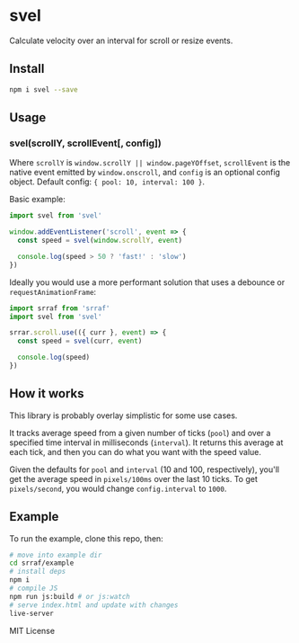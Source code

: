 # svel
Calculate velocity over an interval for scroll or resize events.

## Install
```bash
npm i svel --save
```

## Usage 
### svel(scrollY, scrollEvent[, config])
Where `scrollY` is `window.scrollY || window.pageYOffset`, `scrollEvent` is the native event emitted by `window.onscroll`, and `config` is an optional config object. Default config: `{ pool: 10, interval: 100 }`.

Basic example:
```javascript
import svel from 'svel'

window.addEventListener('scroll', event => {
  const speed = svel(window.scrollY, event)

  console.log(speed > 50 ? 'fast!' : 'slow')
})
```

Ideally you would use a more performant solution that uses a debounce or `requestAnimationFrame`:
```javascript
import srraf from 'srraf'
import svel from 'svel'

srrar.scroll.use(({ curr }, event) => {
  const speed = svel(curr, event)

  console.log(speed)
})
```

## How it works
This library is probably overlay simplistic for some use cases. 

It tracks average speed from a given number of ticks (`pool`) and over a specified time interval in milliseconds (`interval`). It returns this average at each tick, and then you can do what you want with the speed value.

Given the defaults for `pool` and `interval` (10 and 100, respectively), you'll get the average speed in `pixels/100ms` over the last 10 ticks. To get `pixels/second`, you would change `config.interval` to `1000`.

## Example
To run the example, clone this repo, then:
```bash
# move into example dir
cd srraf/example
# install deps
npm i
# compile JS
npm run js:build # or js:watch
# serve index.html and update with changes
live-server 
```

MIT License
